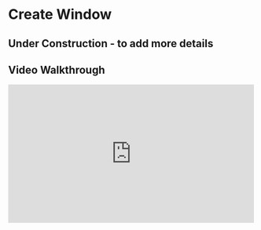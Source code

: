 # Create Window
## Under Construction - to add more details
## Video Walkthrough
<iframe width="500" height="282" src="https://www.youtube.com/embed/gHn9YVvM55I" title="BonVision quick tips: Using CreateWindow" frameborder="0" allow="accelerometer; autoplay; clipboard-write; encrypted-media; gyroscope; picture-in-picture; web-share" referrerpolicy="strict-origin-when-cross-origin" allowfullscreen></iframe>
